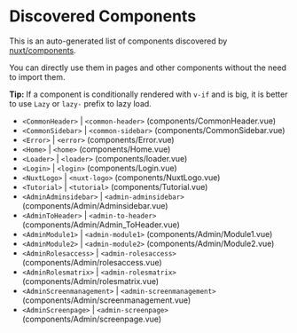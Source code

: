 # Discovered Components

This is an auto-generated list of components discovered by [nuxt/components](https://github.com/nuxt/components).

You can directly use them in pages and other components without the need to import them.

**Tip:** If a component is conditionally rendered with `v-if` and is big, it is better to use `Lazy` or `lazy-` prefix to lazy load.

- `<CommonHeader>` | `<common-header>` (components/CommonHeader.vue)
- `<CommonSidebar>` | `<common-sidebar>` (components/CommonSidebar.vue)
- `<Error>` | `<error>` (components/Error.vue)
- `<Home>` | `<home>` (components/Home.vue)
- `<Loader>` | `<loader>` (components/loader.vue)
- `<Login>` | `<login>` (components/Login.vue)
- `<NuxtLogo>` | `<nuxt-logo>` (components/NuxtLogo.vue)
- `<Tutorial>` | `<tutorial>` (components/Tutorial.vue)
- `<AdminAdminsidebar>` | `<admin-adminsidebar>` (components/Admin/Adminsidebar.vue)
- `<AdminToHeader>` | `<admin-to-header>` (components/Admin/Admin_ToHeader.vue)
- `<AdminModule1>` | `<admin-module1>` (components/Admin/Module1.vue)
- `<AdminModule2>` | `<admin-module2>` (components/Admin/Module2.vue)
- `<AdminRolesaccess>` | `<admin-rolesaccess>` (components/Admin/rolesaccess.vue)
- `<AdminRolesmatrix>` | `<admin-rolesmatrix>` (components/Admin/rolesmatrix.vue)
- `<AdminScreenmanagement>` | `<admin-screenmanagement>` (components/Admin/screenmanagement.vue)
- `<AdminScreenpage>` | `<admin-screenpage>` (components/Admin/screenpage.vue)

